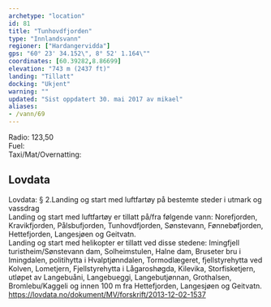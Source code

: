 ```yaml
---
archetype: "location"
id: 81
title: "Tunhovdfjorden"
type: "Innlandsvann"
regioner: ["Hardangervidda"]
gps: "60° 23' 34.152\", 8° 52' 1.164\""
coordinates: [60.39282,8.86699]
elevation: "743 m (2437 ft)"
landing: "Tillatt"
docking: "Ukjent"
warning: ""
updated: "Sist oppdatert 30. mai 2017 av mikael"
aliases:
- /vann/69
---
```


Radio: 123,50\
Fuel:\
Taxi/Mat/Overnatting:

## Lovdata

Lovdata: § 2.Landing og start med luftfartøy på bestemte steder i utmark og vassdrag\
Landing og start med luftfartøy er tillatt på/fra følgende vann: Norefjorden, Kravikfjorden, Pålsbufjorden, Tunhovdfjorden, Sønstevann, Fønnebøfjorden, Hettefjorden, Langesjøen og Geitvatn.\
Landing og start med helikopter er tillatt ved disse stedene: Imingfjell turistheim/Sønstevann dam, Solheimstulen, Halne dam, Bruseter bru i Imingdalen, politihytta i Hvalptjønndalen, Tormodlægeret, fjellstyrehytta ved Kolven, Lometjern, Fjellstyrehytta i Lågaroshøgda, Kilevika, Storfisketjern, utløpet av Langebuåni, Langebueggi, Langebutjønnan, Grothalsen, Bromlebu/Kaggeli og innen 100 m fra Hettefjorden, Langesjøen og Geitvatn.\
https://lovdata.no/dokument/MV/forskrift/2013-12-02-1537
